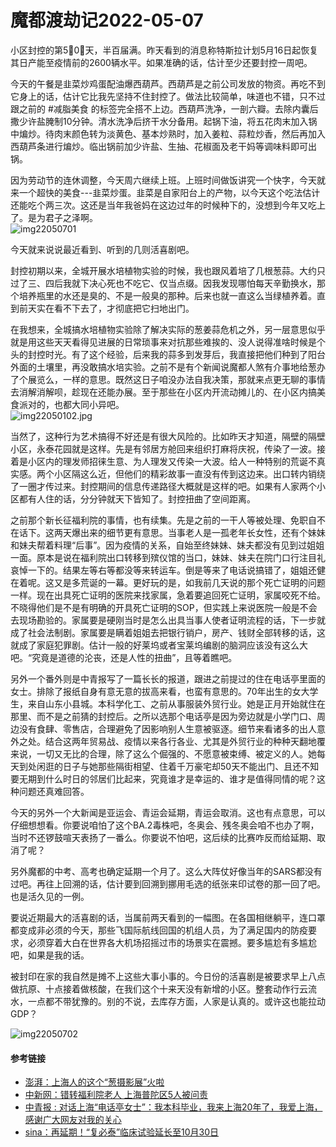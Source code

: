 # 魔都渡劫记2022-05-07

小区封控的第5⃣️0⃣️天，半百届满。昨天看到的消息称特斯拉计划5月16日起恢复其日产能至疫情前的2600辆水平。如果准确的话，估计至少还要封控一周吧。

今天的午餐是韭菜炒鸡蛋配油爆西葫芦。西葫芦是之前公司发放的物资。再吃不到它身上的话，估计它比我先坚持不住封控了。做法比较简单，味道也不错，只不过跟之前的 #减脂美食 的标签完全搭不上边。西葫芦洗净，一剖六瓣。去除内囊后撒少许盐腌制10分钟。清水洗净后挤干水分备用。起锅下油，将五花肉末加入锅中煸炒。待肉末颜色转为淡黄色、基本炒熟时，加入姜粒、蒜粒炒香，然后再加入西葫芦条进行煸炒。临出锅前加少许盐、生抽、花椒面及老干妈等调味料即可出锅。

因为劳动节的连休调整，今天周六继续上班。上班时间做饭讲究一个快字，今天就来一个超快的美食\---韭菜炒蛋。韭菜是自家阳台上的产物，以今天这个吃法估计还能吃个两三次。这还是当年我爸妈在这边过年的时候种下的，没想到今年又吃上了。是为君子之泽啊。  
<img decoding="async" src="https://i0.wp.com/s2.loli.net/2022/05/07/hpe4XLRf8TSPNO9.jpg?w=640&#038;ssl=1" alt="img22050701" data-recalc-dims="1" /> 

今天就来说说最近看到、听到的几则活喜剧吧。

封控初期以来，全城开展水培植物实验的时候，我也跟风着培了几根葱蒜。大约只过了三、四后我就下决心死也不吃它、仅当点缀。因我发现哪怕每天辛勤换水，那个培养瓶里的水还是臭的、不是一般臭的那种。后来也就一直这么当绿植养着。直到前天实在看不下去了，才彻底把它扫地出门。

在我想来，全城搞水培植物实验除了解决实际的葱姜蒜危机之外，另一层意思似乎就是用这些天天看得见进展的日常琐事来对抗那些难挨的、没人说得准啥时候是个头的封控时光。有了这个经验，后来我的蒜多到发芽后，我直接把他们种到了阳台外面的土壤里，再没敢搞水培实验。之前不是有个新闻说魔都人煞有介事地给葱办了个展览么，一样的意思。既然这日子咱没办法自我决策，那就来点更无聊的事情去消解消解呗，趁现在还能办展。至于那些在小区内开流动摊儿的、在小区内搞美食派对的，也都大同小异吧。  
<img decoding="async" src="https://i0.wp.com/s2.loli.net/2022/05/01/KqYwNRVBaD1yZdC.jpg?w=640&#038;ssl=1" alt="img22050102.jpg" data-recalc-dims="1" /> 

当然了，这种行为艺术搞得不好还是有很大风险的。比如昨天才知道，隔壁的隔壁小区，永泰花园就是这样。先是有邻居方舱回来组织打麻将庆祝，传染了一波。接着是小区内的理发师招徕生意、为人理发又传染一大波。给人一种特别的荒诞不真实感。两个小区隔这么近，但他们的精彩故事一直没有传到这边来。出口转内销绕了一圈才传过来。封控期间的信息传递路径大概就是这样的吧。如果有人家两个小区都有人住的话，分分钟就天下皆知了。封控扭曲了空间距离。

之前那个新长征福利院的事情，也有续集。先是之前的一干人等被处理、免职自不在话下。这两天爆出来的细节更有意思。当事老人是一孤老年长女性，还有个妹妹和妹夫帮着料理“后事”。因为疫情的关系，自始至终妹妹、妹夫都没有见到过姐姐一面。原本是说在福利院出口转移到殡仪馆的当口，妹妹、妹夫在院门口行注目礼哀悼一下的。结果左等右等都没等来转运车。倒是等来了电话说搞错了，姐姐还健在着呢。这又是多荒诞的一幕。更好玩的是，如我前几天说的那个死亡证明的问题一样。现在出具死亡证明的医院来找家属，急着要追回死亡证明，家属咬死不给。不晓得他们是不是有明确的开具死亡证明的SOP，但实践上来说医院一般是不会去现场勘验的。家属要是硬刚当时是怎么出具当事人使者证明流程的话，下一步就成了社会法制剧。家属要是瞒着姐姐去把银行销户，房产、钱财全部转移的话，这就成了家庭犯罪剧。估计一般的好莱坞或者宝莱坞编剧的脑洞应该没有这么大吧。“究竟是道德的沦丧，还是人性的扭曲”，且等着瞧吧。

另外一个番外则是中青报写了一篇长长的报道，跟进之前提过的住在电话亭里面的女士。排除了报纸自身有意无意的拔高来看，也蛮有意思的。70年出生的女大学生，来自山东小县城。本科学化工、之前从事服装外贸行业。她是正月开始就住在那里、而不是之前猜的封控后。之所以选那个电话亭是因为旁边就是小学门口、周边没有食肆、零售店，合理避免了因影响别人生意被驱逐。细节来看诸多的出人意外之处。结合这两年贸易战、疫情以来各行各业、尤其是外贸行业的种种天翻地覆来说，一切又无比的合理，除了这么个倔强的、不愿意被束缚、被定义的人。她每天到处闲逛的日子与她那些隔街相望、住着千万豪宅却50天不能出门、且还不知要无期到什么时日的邻居们比起来，究竟谁才是幸运的、谁才是值得同情的呢？这种问题还真难回答。

今天的另外一个大新闻是亚运会、青运会延期，青运会取消。这也有点意思，可以仔细想想看。你要说咱怕了这个BA.2毒株吧，冬奥会、残冬奥会咱不也办了啊，当时不还锣鼓喧天表扬了一番么。你要说不怕吧，这后续的比赛咋反而给延期、取消了呢？

另外魔都的中考、高考也确定延期一个月了。这么大阵仗好像当年的SARS都没有过吧。再往上回溯的话，估计要到回溯到挪用毛选的纸张来印试卷的那一回了吧。也是活久见的一例。

要说近期最大的活喜剧的话，当属前两天看到的一幅图。在各国相继躺平，连口罩都变成非必须的今天，那些飞国际航线回国的机组人员，为了满足国内的防疫要求，必须穿着大白在世界各大机场招摇过市的场景实在震撼。要多尴尬有多尴尬吧，如果是我的话。

被封印在家的我自然是摊不上这些大事小事的。今日份的活喜剧是被要求早上八点做抗原、十点接着做核酸，在我们这个十来天没有新增的小区。整套动作行云流水，一点都不带犹豫的。别的不说，去库存方面，人家是认真的。或许这也能拉动GDP？

<img decoding="async" src="https://i0.wp.com/s2.loli.net/2022/05/07/hgilvsnyAUSH8IM.jpg?w=640&#038;ssl=1" alt="img22050702" data-recalc-dims="1" /> 

#### 参考链接

  * [澎湃：上海人的这个“葱摄影展”火啦][1]
  * [中新网：错转福利院老人 上海普陀区5人被问责][2]
  * [中青报 : 对话上海“电话亭女士”：我本科毕业，我来上海20年了，我爱上海，感谢广大网友对我的关心][3]
  * [sina：再延期！“复必泰”临床试验延长至10月30日][4]

 [1]: https://www.thepaper.cn/newsDetail_forward_17834400
 [2]: https://www.chinanews.com.cn/sh/2022/05-02/9745152.shtml
 [3]: https://www.163.com/dy/article/H6HL505V0514CDBK.html
 [4]: https://finance.sina.com.cn/china/gncj/2022-05-07/doc-imcwipii8513673.shtml?finpagefr=p_111
